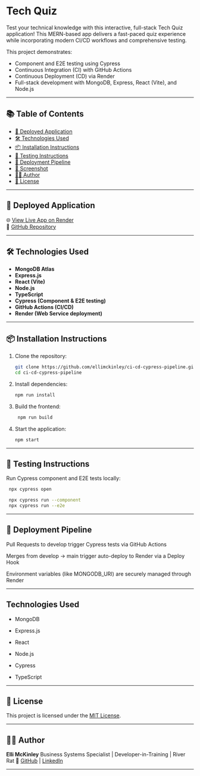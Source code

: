 # Tech Quiz

Test your technical knowledge with this interactive, full-stack Tech Quiz application! This MERN-based app delivers a fast-paced quiz experience while incorporating modern CI/CD workflows and comprehensive testing.

This project demonstrates:

- Component and E2E testing using Cypress
- Continuous Integration (CI) with GitHub Actions
- Continuous Deployment (CD) via Render
- Full-stack development with MongoDB, Express, React (Vite), and Node.js

---

## 📚 Table of Contents

- [🚀 Deployed Application](#-deployed-application)
- [🛠 Technologies Used](#-technologies-used)
- [📦 Installation Instructions](#-installation-instructions)
- [🧪 Testing Instructions](#-testing-instructions)
- [🔁 Deployment Pipeline](#-deployment-pipeline)
- [📸 Screenshot](#-screenshot)
- [👩‍💻 Author](#-author)
- [📄 License](#-license)

---

## 🚀 Deployed Application

🌐 [View Live App on Render](https://ci-cd-cypress-pipeline.onrender.com/)  
📂 [GitHub Repository](https://github.com/ellimckinley/ci-cd-cypress-pipeline)

---

## 🛠 Technologies Used

- **MongoDB Atlas**
- **Express.js**
- **React (Vite)**
- **Node.js**
- **TypeScript**
- **Cypress (Component & E2E testing)**
- **GitHub Actions (CI/CD)**
- **Render (Web Service deployment)**

---

## 📦 Installation Instructions

1. Clone the repository:

   ```bash
   git clone https://github.com/ellimckinley/ci-cd-cypress-pipeline.git
   cd ci-cd-cypress-pipeline

   ```

2. Install dependencies:

   ```bash
   npm run install

   ```

3. Build the frontend:

   ```bash
    npm run build

   ```

4. Start the application:

   ```bash
   npm start
   ```

---

## 🧪 Testing Instructions

Run Cypress component and E2E tests locally:

```bash
 npx cypress open
```

```bash
 npx cypress run --component
 npx cypress run --e2e
```

---

## 🔁 Deployment Pipeline

Pull Requests to develop trigger Cypress tests via GitHub Actions

Merges from develop → main trigger auto-deploy to Render via a Deploy Hook

Environment variables (like MONGODB_URI) are securely managed through Render

---

## Technologies Used

- MongoDB

- Express.js

- React

- Node.js

- Cypress

- TypeScript

---

## 📄 License

This project is licensed under the [MIT License](https://opensource.org/licenses/MIT).

---

## 👩‍💻 Author

**Elli McKinley**
Business Systems Specialist | Developer-in-Training | River Rat 🛶
[GitHub](https://github.com/ellimckinley) | [LinkedIn](https://linkedin.com/in/ellimckinley)

---

```

```

